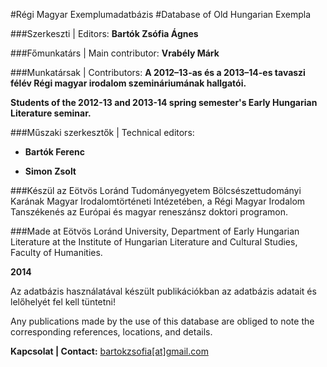 #Régi Magyar Exemplumadatbázis
#Database of Old Hungarian Exempla

###Szerkeszti | Editors: 
**Bartók Zsófia Ágnes**

###Főmunkatárs | Main contributor: 
**Vrabély Márk**

###Munkatársak | Contributors:
**A 2012–13-as és a 2013–14-es tavaszi félév Régi magyar irodalom szemináriumának hallgatói.**

**Students of the 2012-13 and 2013-14 spring semester's Early Hungarian Literature seminar.**

###Műszaki szerkesztők | Technical editors:
* **Bartók Ferenc**

* **Simon Zsolt**

###Készül 
az Eötvös Loránd Tudományegyetem Bölcsészettudományi Karának Magyar Irodalomtörténeti Intézetében, a Régi Magyar Irodalom Tanszékenés az Európai és magyar reneszánsz doktori programon.

###Made at 
Eötvös Loránd University, Department of Early Hungarian Literature at the Institute of Hungarian Literature and Cultural Studies, Faculty of Humanities.

**2014**

Az adatbázis használatával készült publikációkban az adatbázis adatait és lelőhelyét fel kell tüntetni!

Any publications made by the use of this database are obliged to note the corresponding references, locations, and details. 

**Kapcsolat | Contact:** [bartokzsofia[at]gmail.com](mailto:bartokzsofia@gmail.com)
